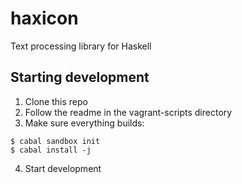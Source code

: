 # haxicon
Text processing library for Haskell

## Starting development
1. Clone this repo
2. Follow the readme in the vagrant-scripts directory
3. Make sure everything builds:

  ```
  $ cabal sandbox init
  $ cabal install -j
  ```
  
4. Start development
